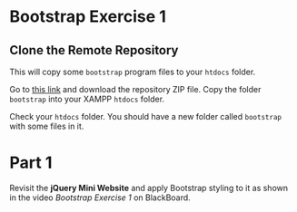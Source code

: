 # Bootstrap Exercise 1

## Clone the Remote Repository

This will copy some ``bootstrap`` program files to your ``htdocs`` folder.  

Go to [this link](..) and download the repository ZIP file.  Copy the folder ``bootstrap`` into your XAMPP ``htdocs`` folder.

Check your ``htdocs`` folder.  You should have a new folder called ``bootstrap`` with some files in it.


# Part 1 

Revisit the **jQuery Mini Website** and apply Bootstrap styling to it as shown in the video *Bootstrap Exercise 1* on BlackBoard.


